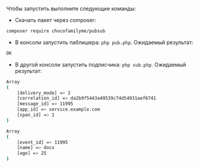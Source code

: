 Чтобы запустить выполните следующие команды:
- Скачать пакет через composer:
```bash
composer require chocofamilyme/pubsub
```
- В консоли запустить паблишера: `php pub.php`.
Ожидаемый результат:
```bash
OK
```
- В другой консоли запустить подписчика: `php sub.php`. 
Ожидаемый результат:
```bash
Array
(
    [delivery_mode] => 2
    [correlation_id] => da2b9f5443a49539c74d54931aef6741
    [message_id] => 11995
    [app_id] => service.example.com
    [span_id] => 1
)

Array
(
    [event_id] => 11995
    [name] => docx
    [age] => 25
)

```


